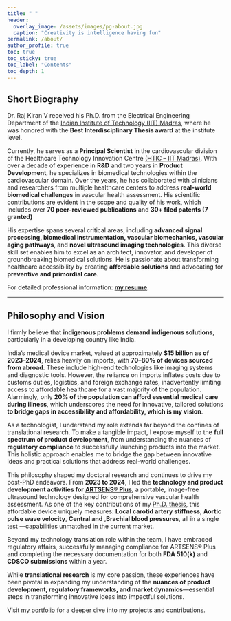 ```yaml
---
title: " "
header:
  overlay_image: /assets/images/pg-about.jpg
  caption: "Creativity is intelligence having fun"
permalink: /about/
author_profile: true
toc: true
toc_sticky: true
toc_label: "Contents"
toc_depth: 1
---
```


## Short Biography

Dr. Raj Kiran V received his Ph.D. from the Electrical Engineering Department of the [Indian Institute of Technology (IIT) Madras](https://www.ee.iitm.ac.in/), where he was honored with the **Best Interdisciplinary Thesis award** at the institute level.

Currently, he serves as a **Principal Scientist** in the cardiovascular division of the Healthcare Technology Innovation Centre [(HTIC – IIT Madras)](https://www.hticiitm.org/). With over a decade of experience in **R&D** and two years in **Product Development**, he specializes in biomedical technologies within the cardiovascular domain. Over the years, he has collaborated with clinicians and researchers from multiple healthcare centers to address **real-world biomedical challenges** in vascular health assessment. His scientific contributions are evident in the scope and quality of his work, which includes over **70 peer-reviewed publications** and **30+ filed patents (7 granted)**

His expertise spans several critical areas, including **advanced signal processing, biomedical instrumentation, vascular biomechanics, vascular aging pathways**, and **novel ultrasound imaging technologies**. This diverse skill set enables him to excel as an architect, innovator, and developer of groundbreaking biomedical solutions. He is passionate about transforming healthcare accessibility by creating **affordable solutions** and advocating for **preventive and primordial care**.

For detailed professional information: **[my resume][1]**.

---

## Philosophy and Vision

I firmly believe that **indigenous problems demand indigenous solutions**, particularly in a developing country like India.

India’s medical device market, valued at approximately **$15 billion as of 2023–2024**, relies heavily on imports, with **70–80% of devices sourced from abroad**. These include high-end technologies like imaging systems and diagnostic tools. However, the reliance on imports inflates costs due to customs duties, logistics, and foreign exchange rates, inadvertently limiting access to affordable healthcare for a vast majority of the population. Alarmingly, only **20% of the population can afford essential medical care during illness**, which underscores the need for innovative, tailored solutions **to bridge gaps in accessibility and affordability, which is my vision**.

As a technologist, I understand my role extends far beyond the confines of translational research. To make a tangible impact, I expose myself to the **full spectrum of product development**, from understanding the nuances of **regulatory compliance** to successfully launching products into the market. This holistic approach enables me to bridge the gap between innovative ideas and practical solutions that address real-world challenges.

This philosophy shaped my doctoral research and continues to drive my post-PhD endeavors. From **2023 to 2024**, I led the **technology and product development activities for [ARTSENS® Plus](https://artsens.tech/)**, a portable, image-free ultrasound technology designed for comprehensive vascular health assessment. As one of the key contributions of my [Ph.D. thesis][2], this affordable device uniquely measures: **Local carotid artery stiffness**, **Aortic pulse wave velocity**, **Central and** ,**Brachial blood pressures**, all in a single test —capabilities unmatched in the current market.

Beyond my technology translation role within the team, I have embraced regulatory affairs, successfully managing compliance for ARTSENS® Plus and completing the necessary documentation for both **FDA 510(k)** and **CDSCO submissions** within a year.

While **translational research** is my core passion, these experiences have been pivotal in expanding my understanding of the **nuances of product development, regulatory frameworks, and market dynamics**—essential steps in transforming innovative ideas into impactful solutions.

Visit [my portfolio](/portfolio/) for a deeper dive into my projects and contributions.  




[1]: /assets/docs/resume.pdf
[2]: /assets/docs/thesis.pdf  
